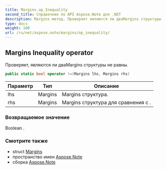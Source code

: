 ```yaml
---
title: Margins.op_Inequality
second_title: Справочник по API Aspose.Note для .NET
description: Margins метод. Проверяет являются ли дваMargins структуры не равны.
type: docs
weight: 100
url: /ru/net/aspose.note/margins/op_inequality/
---
```

## Margins Inequality operator

Проверяет, являются ли дваMargins структуры не равны.

```csharp
public static bool operator !=(Margins lhs, Margins rhs)
```

| Параметр | Тип | Описание |
| --- | --- | --- |
| lhs | Margins | Margins структура. |
| rhs | Margins | Margins структура для сравнения с . |

### Возвращаемое значение

Boolean .

### Смотрите также

* struct [Margins](../)
* пространство имен [Aspose.Note](../../margins/)
* сборка [Aspose.Note](../../../)


